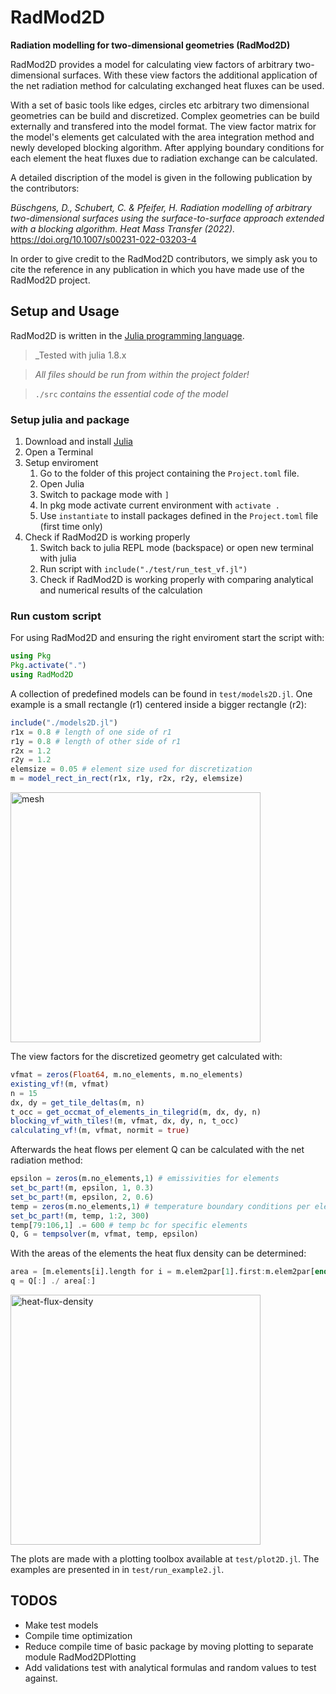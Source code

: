 # RadMod2D

**Radiation modelling for two-dimensional geometries (RadMod2D)**

RadMod2D provides a model for calculating view factors of arbitrary two-dimensional surfaces. With these view factors the additional application of the net radiation method for calculating exchanged heat fluxes can be used.

With a set of basic tools like edges, circles etc arbitrary two dimensional geometries can be build and discretized. Complex geometries can be build externally and transfered into the model format. The view factor matrix for the model's elements get calculated with the area integration method and newly developed blocking algorithm. After applying boundary conditions for each element the heat fluxes due to radiation exchange can be calculated.

A detailed discription of the model is given in the following publication by the contributors:

_Büschgens, D., Schubert, C. & Pfeifer, H. Radiation modelling of arbitrary two-dimensional surfaces using the surface-to-surface approach extended with a blocking algorithm. Heat Mass Transfer (2022)._ https://doi.org/10.1007/s00231-022-03203-4

In order to give credit to the RadMod2D contributors, we simply ask you to cite the reference in any publication in which you have made use of the RadMod2D project.

## Setup and Usage

RadMod2D is written in the [Julia programming language](https://julialang.org/).

> _Tested with julia 1.8.x

> _All files should be run from within the project folder!_

> `./src` _contains the essential code of the model_

### Setup julia and package

1. Download and install [Julia](https://julialang.org/)
2. Open a Terminal
3. Setup enviroment
    1. Go to the folder of this project containing the `Project.toml` file.
    2. Open Julia
    3. Switch to package mode with  `]`
    4. In pkg mode activate current environment with `activate .`
    5. Use `instantiate` to install packages defined in the `Project.toml` file (first time only)
4. Check if RadMod2D is working properly
    1. Switch back to julia REPL mode (backspace) or open new terminal with julia
    2. Run script with `include("./test/run_test_vf.jl")`
    3. Check if RadMod2D is working properly with comparing analytical and numerical results of the calculation
### Run custom script

For using RadMod2D and ensuring the right enviroment start the script with:
```julia
using Pkg
Pkg.activate(".")
using RadMod2D
```
A collection of predefined models can be found in `test/models2D.jl`. One example is a small rectangle (r1) centered inside a bigger rectangle (r2):
```julia
include("./models2D.jl")
r1x = 0.8 # length of one side of r1
r1y = 0.8 # length of other side of r1
r2x = 1.2
r2y = 1.2
elemsize = 0.05 # element size used for discretization
m = model_rect_in_rect(r1x, r1y, r2x, r2y, elemsize)
```

<img src="img/fig_rect_in_rect_mesh2D.png" alt="mesh" width="400"/>

The view factors for the discretized geometry get calculated with:
```julia
vfmat = zeros(Float64, m.no_elements, m.no_elements)
existing_vf!(m, vfmat)
n = 15
dx, dy = get_tile_deltas(m, n)
t_occ = get_occmat_of_elements_in_tilegrid(m, dx, dy, n)
blocking_vf_with_tiles!(m, vfmat, dx, dy, n, t_occ)
calculating_vf!(m, vfmat, normit = true)
```

Afterwards the heat flows per element Q can be calculated with the net radiation method:
```julia
epsilon = zeros(m.no_elements,1) # emissivities for elements
set_bc_part!(m, epsilon, 1, 0.3)
set_bc_part!(m, epsilon, 2, 0.6)
temp = zeros(m.no_elements,1) # temperature boundary conditions per element
set_bc_part!(m, temp, 1:2, 300)
temp[79:106,1] .= 600 # temp bc for specific elements
Q, G = tempsolver(m, vfmat, temp, epsilon)
```

With the areas of the elements the heat flux density can be determined:
```julia
area = [m.elements[i].length for i = m.elem2par[1].first:m.elem2par[end].last]
q = Q[:] ./ area[:]
```
<img src="img/fig_rect_in_rect_q2D.png" alt="heat-flux-density" width="400"/>

The plots are made with a plotting toolbox available at `test/plot2D.jl`. The examples are presented in in `test/run_example2.jl`.

## TODOS
- Make test models 
- Compile time optimization
- Reduce compile time of basic package by moving plotting to separate module RadMod2DPlotting
- Add validations test with analytical formulas and random values to test against.
